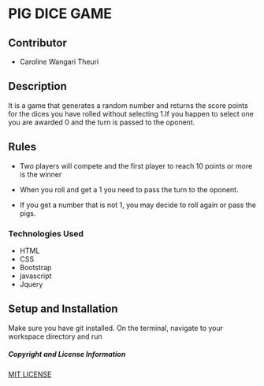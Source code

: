 # PIG DICE GAME
## Contributor
* Caroline Wangari Theuri
## Description
It is a game that generates a random number  and returns the score points for the dices you have rolled without selecting 1.If you happen to select one you are awarded 0 and the turn is passed to the oponent.
## Rules
+ Two  players will compete and the first player to reach 10 points or more is the winner

+ When you roll and get a 1 you need to pass the turn to the oponent.

+ If you get a number that is not 1, you may decide to roll again or pass the pigs.
### Technologies Used
* HTML
* CSS
* Bootstrap
* javascript
* Jquery

## Setup and Installation
Make sure you have git installed. On the terminal, navigate to your workspace directory and run
##### Copyright and License Information
 [MIT LICENSE](license)
